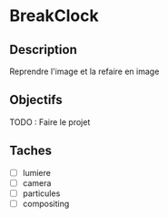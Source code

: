# BreakClock 

## Description

Reprendre l'image et la refaire en image

## Objectifs

TODO : Faire le projet

## Taches

- [ ] lumiere
- [ ] camera
- [ ] particules
- [ ] compositing